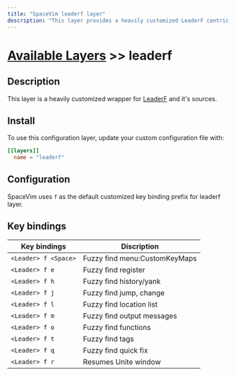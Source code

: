 ```yaml
---
title: "SpaceVim leaderf layer"
description: "This layer provides a heavily customized LeaderF centric workflow"
---
```


# [Available Layers](../) >> leaderf

## Description

This layer is a heavily customized wrapper for [LeaderF](https://github.com/Yggdroot/LeaderF) and it's sources.

## Install

To use this configuration layer, update your custom configuration file with:

```toml
[[layers]]
  name = "leaderf"
```

## Configuration

SpaceVim uses `f` as the default customized key binding prefix for leaderf layer.

## Key bindings

| Key bindings         | Discription                   |
| -------------------- | ----------------------------- |
| `<Leader> f <Space>` | Fuzzy find menu:CustomKeyMaps |
| `<Leader> f e`       | Fuzzy find register           |
| `<Leader> f h`       | Fuzzy find history/yank       |
| `<Leader> f j`       | Fuzzy find jump, change       |
| `<Leader> f l`       | Fuzzy find location list      |
| `<Leader> f m`       | Fuzzy find output messages    |
| `<Leader> f o`       | Fuzzy find functions          |
| `<Leader> f t`       | Fuzzy find tags               |
| `<Leader> f q`       | Fuzzy find quick fix          |
| `<Leader> f r`       | Resumes Unite window          |
